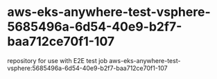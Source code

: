 # aws-eks-anywhere-test-vsphere-5685496a-6d54-40e9-b2f7-baa712ce70f1-107
repository for use with E2E test job aws-eks-anywhere-test-vsphere:5685496a-6d54-40e9-b2f7-baa712ce70f1-107
